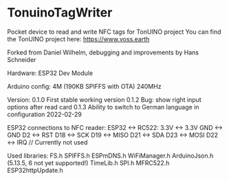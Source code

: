 # TonuinoTagWriter

Pocket device to read and write NFC tags for TonUINO project
You can find the TonUINO project here: https://www.voss.earth

Forked from Daniel Wilhelm, debugging and improvements by Hans Schneider

Hardware: ESP32 Dev Module

Arduino config:
4M (190KB SPIFFS with OTA)
240MHz

Version:
0.1.0 First stable working version
0.1.2 Bug: show right input options after read card
0.1.3 Ability to switch to German language in configuration 2022-02-29

ESP32 connections to NFC reader:
ESP32 <->  RC522:
3.3V  <->  3.3V
GND   <->  GND
D2    <->  RST
D18   <->  SCK
D19   <->  MISO
D21   <->  SDA
D23   <->  MOSI
D22   <->  IRQ // Currently not used

Used libraries:
FS.h
SPIFFS.h
ESPmDNS.h
WiFiManager.h
ArduinoJson.h (5.13.5, 6 not yet supported!)
TimeLib.h
SPI.h
MFRC522.h
ESP32httpUpdate.h
